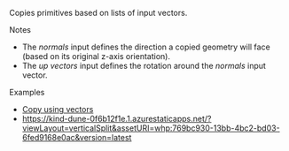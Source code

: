 Copies primitives based on lists of input vectors.

Notes



* The _normals_ input defines the direction a copied geometry will face (based on its original z-axis orientation).
* The _up vectors_ input defines the rotation around the _normals_ input vector.

Examples



* <a href="https://creator.trimble.com/?viewLayout=verticalSplit&assetURI=whp:925537ea-6e85-4883-b8ca-ddca2eabd1c8&version=latest" target="_blank">Copy using vectors</a>
* <a href="Loft along a curve" target="_blank">https://kind-dune-0f6b12f1e.1.azurestaticapps.net/?viewLayout=verticalSplit&assetURI=whp:769bc930-13bb-4bc2-bd03-6fed9168e0ac&version=latest</a>

